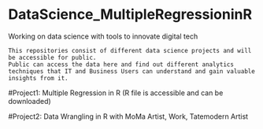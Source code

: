 # DataScience_MultipleRegressioninR
Working on data science with tools to innovate digital tech
```
This repositories consist of different data science projects and will be accessible for public. 
Public can access the data here and find out different analytics techniques that IT and Business Users can understand and gain valuable insights from it.
```
#Project1: Multiple Regression in R (R file is accessible and can be downloaded)

#Project2: Data Wrangling in R with MoMa Artist, Work, Tatemodern Artist

